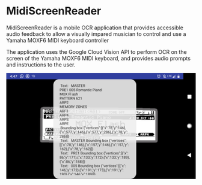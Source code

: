 # MidiScreenReader
MidiScreenReader is a mobile OCR application that provides accessible audio feedback to allow a visually impared musician to control and use a Yamaha MOXF6 MIDI keyboard controller

The application uses the Google Cloud Vision API to perform OCR on the screen of the Yamaha MOXF6 MIDI keyboard, and provides audio prompts and instructions to the user.

![Alt text](application_screenshot.png "Screenshot")
